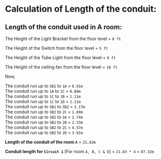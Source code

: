 # Calculation of Length of the conduit:

## Length of the conduit used in A room:

The Height of the Light Bracket from the floor level = `8 ft`

The Height of the Switch from the floor level = `5 ft`

The Height of the Tube Light from the floor level = `9 ft`

The Height of the ceiling fan from the floor level = `10 ft`

Now,

  The conduit run up to `SB1` to `1A`	   = `0.91m`              
  The conduit run up to `1A` to `1C`     = `0.89m`       
  The conduit run up to `1C` to `1B`	   = `1.11m`          
  The conduit run up to `1C` to `1D`     = `1.11m`      
  The conduit run up to `SB1` to `SB2`   = `3.17m`          
  The conduit run up to `SB2` to `2C`    = `1.09m`        
  The conduit run up to `SB2` to `2A`    = `2.74m`          
  The conduit run up to `SB2` to `2B`    = `2.33m`          
  The conduit run up to `SB2` to `2C`    = `4.57m`        
  The conduit run up to `SB2` to `2D`	   = `3.91m`
  
**Length of the conduit of the room `A`** = `21.83m`

**Conduit length for `Circuit 1`** [For room `A, B, C & D`] = `21.83 * 4` = `87.32m`
